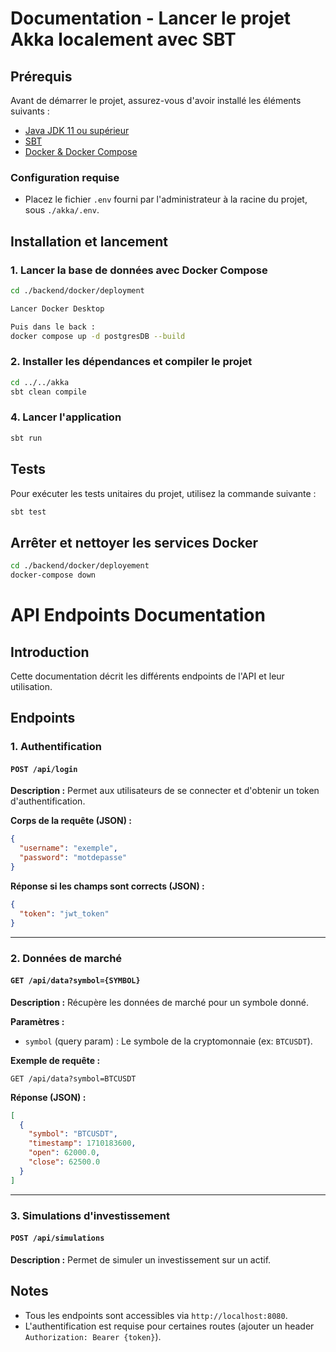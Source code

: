 # Documentation - Lancer le projet Akka localement avec SBT

## Prérequis

Avant de démarrer le projet, assurez-vous d'avoir installé les éléments suivants :

- [Java JDK 11 ou supérieur](https://adoptopenjdk.net/)
- [SBT](https://www.scala-sbt.org/download.html)
- [Docker & Docker Compose](https://docs.docker.com/get-docker/)

### Configuration requise

- Placez le fichier `.env` fourni par l'administrateur à la racine du projet, sous `./akka/.env`.

## Installation et lancement

### 1. Lancer la base de données avec Docker Compose

```bash
cd ./backend/docker/deployment

Lancer Docker Desktop

Puis dans le back :
docker compose up -d postgresDB --build
```

### 2. Installer les dépendances et compiler le projet

```bash
cd ../../akka
sbt clean compile
```

### 4. Lancer l'application

```bash
sbt run
```

## Tests

Pour exécuter les tests unitaires du projet, utilisez la commande suivante :

```bash
sbt test
```

## Arrêter et nettoyer les services Docker

```bash
cd ./backend/docker/deployement
docker-compose down
```

# API Endpoints Documentation

## Introduction
Cette documentation décrit les différents endpoints de l'API et leur utilisation.

## Endpoints

### 1. Authentification
#### `POST /api/login`
**Description :** Permet aux utilisateurs de se connecter et d'obtenir un token d'authentification.

**Corps de la requête (JSON) :**
```json
{
  "username": "exemple",
  "password": "motdepasse"
}
```

**Réponse si les champs sont corrects (JSON) :**
```json
{
  "token": "jwt_token"
}
```

---

### 2. Données de marché
#### `GET /api/data?symbol={SYMBOL}`
**Description :** Récupère les données de marché pour un symbole donné.

**Paramètres :**
- `symbol` (query param) : Le symbole de la cryptomonnaie (ex: `BTCUSDT`).

**Exemple de requête :**
```
GET /api/data?symbol=BTCUSDT
```

**Réponse (JSON) :**
```json
[
  {
    "symbol": "BTCUSDT",
    "timestamp": 1710183600,
    "open": 62000.0,
    "close": 62500.0
  }
]
```

---

### 3. Simulations d'investissement
#### `POST /api/simulations`
**Description :** Permet de simuler un investissement sur un actif.

## Notes
- Tous les endpoints sont accessibles via `http://localhost:8080`.
- L'authentification est requise pour certaines routes (ajouter un header `Authorization: Bearer {token}`).

